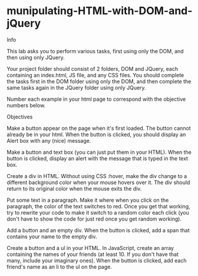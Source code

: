 # munipulating-HTML-with-DOM-and-jQuery

Info

This lab asks you to perform various tasks, first using only the DOM, and then using only JQuery.

Your project folder should consist of 2 folders, DOM and JQuery, each containing an index.html, JS file, and any CSS files.
You should complete the tasks first in the DOM folder using only the DOM, and then complete the same tasks again in the JQuery folder using only JQuery.

Number each example in your html page to correspond with the objective numbers below.


Objectives

Make a button appear on the page when it's first loaded. The button cannot already be in your html. When the button is clicked, you should display an Alert box with any (nice) message.

Make a button and text box (you can just put them in your HTML). When the button is clicked, display an alert with the message that is typed in the text box.

Create a div in HTML. Without using CSS :hover, make the div change to a different background color when your mouse hovers over it. The div should return to its original color when the mouse exits the div.

Put some text in a paragraph. Make it where when you click on the paragraph, the color of the text switches to red. Once you get that working, try to rewrite your code to make it switch to a random color each click (you don't have to show the code for just red once you get random working).

Add a button and an empty div. When the button is clicked, add a span that contains your name to the empty div.

Create a button and a ul in your HTML. In JavaScript, create an array containing the names of your friends (at least 10. If you don't have that many, include your imaginary ones). When the button is clicked, add each friend's name as an li to the ul on the page.

